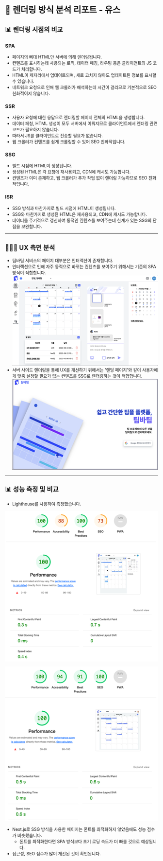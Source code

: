 # 📑 렌더링 방식 분석 리포트 - 유스

## 📊 렌더링 시점의 비교

### SPA

- 페이지의 뼈대 HTML만 서버에 의해 렌더링됩니다.
- 컨텐츠를 표시하는데 사용되는 로직, 데이터 페칭, 라우팅 등은 클라이언트의 JS 코드가 처리합니다.
- HTML이 제자리에서 업데이트되며, 새로 고치지 않아도 업데이트된 정보를 표시할 수 있습니다.
- 네트워크 요청으로 인해 웹 크롤러가 해석하는데 시간이 걸리므로 기본적으로 SEO 친화적이지 않습니다.

### SSR

- 사용자 요청에 대한 응답으로 렌더링할 페이지 전체의 HTML을 생성합니다.
- 데이터 페칭, HTML 생성이 모두 서버에서 이뤄지므로 클라이언트에서 렌더링 관련 코드가 필요하지 않습니다.
- 따라서 JS를 클라이언트로 전송할 필요가 없습니다.
- 웹 크롤러가 컨텐츠를 쉽게 크롤링할 수 있어 SEO 친화적입니다.

### SSG

- 빌드 시점에 HTML이 생성됩니다.
- 생성된 HTML은 각 요청에 재사용되고, CDN에 캐시도 가능합니다.
- 컨텐츠가 이미 존재하고, 웹 크롤러가 추가 작업 없이 렌더링 가능하므로 SEO 친화적입니다.

### ISR

- SSG 방식과 마찬가지로 빌드 시점에 HTML이 생성됩니다.
- SSG와 마찬가지로 생성된 HTML은 재사용되고, CDN에 캐시도 가능합니다.
- 데이터를 주기적으로 갱신하여 동적인 컨텐츠를 보여주는데 한계가 있는 SSG의 단점을 보완합니다.

---

## 🧑🏻‍💻 UX 측면 분석

- 팀바팀 서비스의 페이지 대부분은 인터랙션이 존재합니다.
- 인터랙션으로 인해 자주 동적으로 바뀌는 컨텐츠를 보여주기 위해서는 기존의 SPA 방식이 적합합니다.
  ![기존 페이지](image-3.png)
- 서버 사이드 렌더링을 통해 UX를 개선하기 위해서는 '랜딩 페이지'와 같이 사용자에게 맞춤 설정할 필요가 없는 컨텐츠를 SSG로 렌더링하는 것이 적합합니다.
  ![랜딩 페이지](image-2.png)

---

## 📊 성능 측정 및 비교

- Lighthouse를 사용하여 측정했습니다.

![SPA](image.png)

![SSG](image-1.png)

- Next.js로 SSG 방식을 사용한 페이지는 폰트를 최적화하지 않았음에도 성능 점수가 비슷했습니다.
  - 폰트를 최적화한다면 SPA 방식보다 초기 로딩 속도가 더 빠를 것으로 예상됩니다.
- 접근성, SEO 점수가 많이 개선된 것이 확인됩니다.
